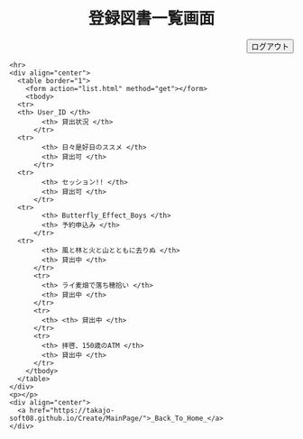 <html><head>
    <meta http-equiv="content-type" content="text/html; charset=utf-8">
    <title>List (Book Management)</title>
  </head>

  <body>
    <div align="center">
      <h1>登録図書一覧画面</h1>
    </div>
    <div align="right">
      <input type="submit" value="ログアウト" onclick="logOut()">
    </div>
    <script>
      function logOut(){
      location.href = "https://takajo-soft08.github.io/Create/";      
      }
    </script>
    
    <hr>
    <div align="center">
      <table border="1">
        <form action="list.html" method="get"></form>
        <tbody>
	  <tr>            
	  <th> User_ID </th>
            <th> 貸出状況 </th>
          </tr>
	  <tr>
            <th> 日々是好日のススメ </th>
            <th> 貸出可 </th>
          </tr>
	  <tr>
            <th> セッション!! </th>
            <th> 貸出可 </th>
          </tr>
	  <tr>
            <th> Butterfly_Effect_Boys </th>
            <th> 予約申込み </th>
          </tr>
	  <tr>
            <th> 風と林と火と山とともに去りぬ </th>
            <th> 貸出中 </th>
          </tr>
          <tr>
            <th> ライ麦畑で落ち穂拾い </th>
            <th> 貸出中 </th>
          </tr>
          <tr>
            <th> <th> 貸出中 </th>
          </tr>
          <tr>
            <th> 拝啓、150歳のATM </th>
            <th> 貸出中 </th>
          </tr>
        </tbody>
      </table>
    </div>
    <p></p>
    <div align="center">
      <a href="https://takajo-soft08.github.io/Create/MainPage/">_Back_To_Home_</a>
    </div>

  


</body></html>

